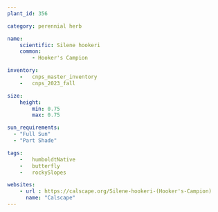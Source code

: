 ```yaml
---
plant_id: 356

category: perennial herb

name: 
    scientific: Silene hookeri
    common:
        - Hooker's Campion

inventory: 
    -   cnps_master_inventory
    -   cnps_2023_fall

size:
    height: 
        min: 0.75
        max: 0.75

sun_requirements:
  - "Full Sun"
  - "Part Shade"

tags:  
    -   humboldtNative
    -   butterfly
    -   rockySlopes

websites:
    - url : https://calscape.org/Silene-hookeri-(Hooker's-Campion) 
      name: "Calscape"
---
```


